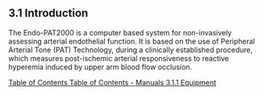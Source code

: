 ## 3.1 Introduction

The Endo-PAT2000 is a computer based system for non-invasively assessing arterial
endothelial function. It is based on the use of Peripheral Arterial Tone (PAT) Technology, during
a clinically established procedure, which measures post-ischemic arterial responsiveness to
reactive hyperemia induced by upper arm blood flow occlusion.


<div class="center">
<div class="btn-group">
  <a href=":pages_path:/manuals/endothelial-function/3-00-endothelial-function-toc" class="btn btn-default">
    <span class="glyphicon glyphicon-chevron-left"></span>
    Table of Contents
  </a>

  <a href=":pages_path:/manuals/manual-toc.md" class="btn btn-default">
    <span class="glyphicon glyphicon-chevron-up"></span>
    Table of Contents - Manuals
  </a>

  <a href=":pages_path:/manuals/endothelial-function/3-01-01-equipment.md" class="btn btn-success">
    3.1.1 Equipment
    <span class="glyphicon glyphicon-chevron-right"></span>
  </a>
</div>
</div>
